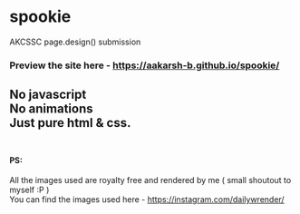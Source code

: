 # spookie
AKCSSC page.design() submission
<br>
### Preview the site here - https://aakarsh-b.github.io/spookie/
No javascript<br>
No animations<br>
Just pure html & css.<br><br>
---
#### PS: 
All the images used are royalty free and rendered by me ( small shoutout to myself :P )<br>
You can find the images used here - https://instagram.com/dailywrender/
